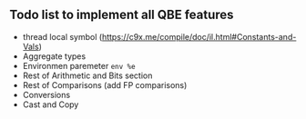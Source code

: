 ## Todo list to implement all QBE features

* thread local symbol (https://c9x.me/compile/doc/il.html#Constants-and-Vals)
* Aggregate types
* Environmen paremeter `env %e`
* Rest of Arithmetic and Bits section
* Rest of Comparisons (add FP comparisons)
* Conversions
* Cast and Copy
